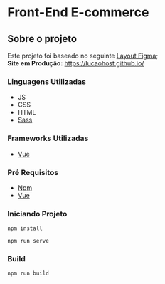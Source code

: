 # Front-End E-commerce

## Sobre o projeto

Este projeto foi baseado no seguinte [Layout Figma](https://www.figma.com/file/3RqPfS5PW9whbQNCTTaoqA/%5B2020-09%5D-MZ---Layout-Teste-de-vagas-para-time-de-Devs);  
**Site em Produção:** https://lucaohost.github.io/

### Linguagens Utilizadas
* JS
* CSS
* HTML
* [Sass](https://sass-lang.com/)

### Frameworks Utilizadas
* [Vue](https://vuejs.org/)

### Pré Requisitos
* [Npm](https://www.npmjs.com/)
* [Vue](https://vuejs.org/)

### Iniciando Projeto

```
npm install
```
```
npm run serve
```

### Build
```
npm run build
```
